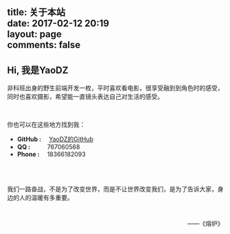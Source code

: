 title: 关于本站  
date: 2017-02-12 20:19  
layout: page  
comments: false  
---

## Hi, 我是YaoDZ

非科班出身的野生前端开发一枚，平时喜欢看电影，很享受融到到角色时的感受，同时也喜欢摄影，希望能一直镜头表达自己对生活的感受。

<br>

你也可以在这些地方找到我：

- **GitHub :** &emsp;[YaoDZ的GitHub](https://github.com/YaoJianqun)
- **QQ :** &emsp;&emsp;&nbsp;&nbsp;767060568
- **Phone :** &emsp;18366182093

<br>
<br>

我们一路奋战，不是为了改变世界，而是不让世界改变我们，是为了告诉大家，身边的人的温暖有多重要。

<p align="right" style="margin-top:40px">——《熔炉》</p>
<br>
<br>
